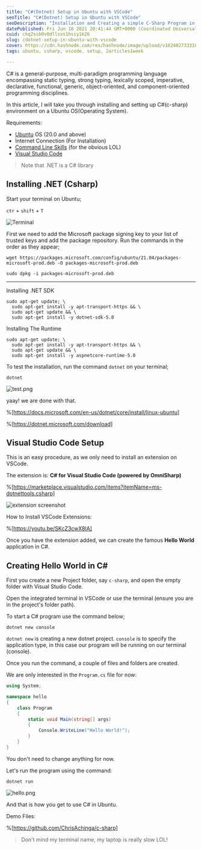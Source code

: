 ```yaml
---
title: "C#(Dotnet) Setup in Ubuntu with VSCode"
seoTitle: "C#(Dotnet) Setup in Ubuntu with VSCode"
seoDescription: "Installation and Creating a simple C-Sharp Program in a Linux-based environment (Ubuntu)"
datePublished: Fri Jun 18 2021 20:41:44 GMT+0000 (Coordinated Universal Time)
cuid: ckq2ssb0v0dllsxs1hsiy1k26
slug: cdotnet-setup-in-ubuntu-with-vscode
cover: https://cdn.hashnode.com/res/hashnode/image/upload/v1624027333188/XJD9Qp1sN.png
tags: ubuntu, csharp, vscode, setup, 2articles1week

---
```


C# is a general-purpose, multi-paradigm programming language encompassing static typing, strong typing, lexically scoped, imperative, declarative, functional, generic, object-oriented, and component-oriented programming disciplines.

In this article, I will take you through installing and setting up C#(c-sharp) environment on a Ubuntu OS(Operating System).

Requirements:

-  [Ubuntu](https://ubuntu.com/)  OS (20.0 and above)
- Internet Connection (For Installation)
-  [Command Line Skills](https://ubuntu.com/tutorials/command-line-for-beginners#1-overview)  (for the obvious LOL)
-  [Visual Studio Code](https://code.visualstudio.com/) 

>Note that .NET is a C# library

## Installing .NET (Csharp)

Start your terminal on Ubuntu;

`ctr` + `shift` + `T`

![Terminal](https://cdn.hashnode.com/res/hashnode/image/upload/v1624046438527/NHPeFyFrP.png)

First we need to add the Microsoft package signing key to your list of trusted keys and add the package repository. Run the commands in the order as they appear;

```shell
wget https://packages.microsoft.com/config/ubuntu/21.04/packages-microsoft-prod.deb -O packages-microsoft-prod.deb
```

```shell
sudo dpkg -i packages-microsoft-prod.deb
```

<hr />

Installing .NET SDK

```shell
sudo apt-get update; \
  sudo apt-get install -y apt-transport-https && \
  sudo apt-get update && \
  sudo apt-get install -y dotnet-sdk-5.0
```

Installing The Runtime

```shell
sudo apt-get update; \
  sudo apt-get install -y apt-transport-https && \
  sudo apt-get update && \
  sudo apt-get install -y aspnetcore-runtime-5.0
```

To test the installation, run the command `dotnet` on your terminal;

```shell
dotnet
```

![test.png](https://cdn.hashnode.com/res/hashnode/image/upload/v1624046930043/zzhtV5SXU.png)

yaay! we are done with that.

%[https://docs.microsoft.com/en-us/dotnet/core/install/linux-ubuntu]

%[https://dotnet.microsoft.com/download]

## Visual Studio Code Setup

This is an easy procedure, as we only need to install an extension on VSCode.

The extension is: **C# for Visual Studio Code (powered by OmniSharp)**

%[https://marketplace.visualstudio.com/items?itemName=ms-dotnettools.csharp]

![extension screenshot](https://cdn.hashnode.com/res/hashnode/image/upload/v1624047760180/DZnQEhotl.png)

How to Install VSCode Extensions:

%[https://youtu.be/SKcZ3cwX8lA]

Once you have the extension added, we can create the famous **Hello World** application in C#.

## Creating Hello World in C#

First you create a new Project folder, say `c-sharp`, and open the empty folder with Visual Studio Code.

Open the integrated terminal in VSCode or use the terminal (ensure you are in the project's folder path).

To start a C# program use the command below;

```shell
dotnet new console
```

`dotnet new` is creating a new dotnet project. `console` is to specify the application type, in this case our program will be running on our terminal (console).

Once you run the command, a couple of files and folders are created.

We are only interested in the `Program.cs` file for now:

```cs
using System;

namespace hello
{
    class Program
    {
        static void Main(string[] args)
        {
            Console.WriteLine("Hello World!");
        }
    }
}
```

You don't need to change anything for now.

Let's run the program using the command:

```shell
dotnet run
```

![hello.png](https://cdn.hashnode.com/res/hashnode/image/upload/v1624050366155/8fe4Unc_f.png)

And that is how you get to use C# in Ubuntu. 

Demo Files:

%[https://github.com/ChrisAchinga/c-sharp]

>Don't mind my terminal name, my laptop is really slow LOL!

